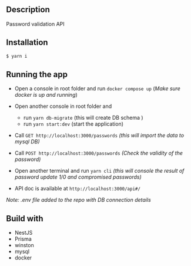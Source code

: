 ## Description

Password validation API

## Installation

```bash
$ yarn i
```

## Running the app

- Open a console in root folder and run `docker compose up`
  (_Make sure docker is up and running_)

- Open another console in root folder and
  - run `yarn db-migrate` (this will create DB schema )
  - run `yarn start:dev` (start the application)
- Call `GET http://localhost:3000/passwords`
  _(this will import the data to mysql DB)_
- Call `POST http://localhost:3000/passwords`
  _(Check the validity of the password)_
- Open another terminal and run `yarn cli`
  _(this will console the result of password update 1/0 and compromised passwords)_
- API doc is available at `http://localhost:3000/api#/`

_Note: .env file added to the repo with DB connection details_

## Build with

- NestJS
- Prisma
- winston
- mysql
- docker
